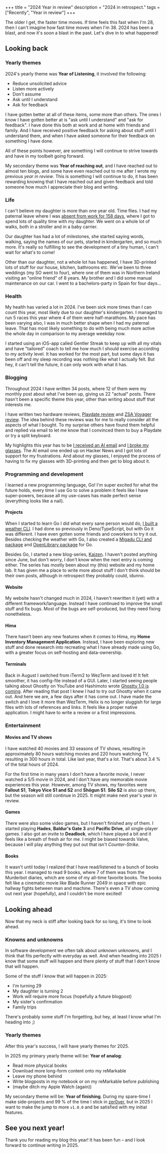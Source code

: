 +++
title = "2024 Year in review"
description = "2024 in retrospect."
tags = ["Recently", "Year in review"]
+++

The older I get, the faster time moves. If time feels this fast when I'm 28,
then I can't imagine how fast time moves when I'm 38. 2024 has been a blast, and
now it's soon a blast in the past. Let's dive in to what happened!

## Looking back

### Yearly themes

2024's yearly theme was **Year of Listening**, it involved the following:

- Reduce unsolicited advice
- Listen more actively
- Don't assume
- Ask until I understand
- Ask for feedback

I have gotten better at all of these items, some more than others. The ones I
know I have gotten better at is "ask until I understand" and "ask for feedback".
I have done this both at work and at home with friends and family. And I have
received positive feedback for asking about stuff until I understand them, and
when I have asked someone for their feedback on something I have done.

All of these points however, are something I will continue to strive towards and
have in my toolbelt going forward.

My secondary theme was **Year of reaching out**, and I have reached out to
almost ten blogs, and some have even reached out to me after I wrote my previous
_year in review_. This is something I will continue to do, it has been rewarding
knowing that I have reached out and given feedback and told someone how much I
appreciate their blog and writing.

### Life

I can't believe my daughter is more than one year old. Time flies. I had my
paternal leave where I was [absent from work for 158 days], where I got to spend
lots of quality time with my daughter. We went on a whole lot of walks, both in
a stroller and in a baby carrier.

[absent from work for 158 days]: /blog/not-going-to-work-for-158-days

Our daughter has had a lot of milestones, she started saying words, walking,
saying the names of our pets, started in kindergarten, and so much more. It's
really so fulfilling to see the development of a tiny human, I can't wait for
what's to come!

Other than our daughter, not a whole lot has happened, I have 3D-printed lots of
stuff for our house, kitchen, bathrooms etc. We've been to three weddings (my SO
went to four), where one of them was in Northern Ireland visiting an "online
friend" of 8 years. My brother and I did some manual maintenance on our car. I
went to a bachelors-party in Spain for four days...

### Health

My health has varied a lot in 2024. I've been sick more times than I can count
this year, most likely due to our daughter's kindergarten. I managed to run 5
races this year where 4 of them were half-marathons. My pace has been varying
also, I was in much better shape when I had my paternal leave. That has most
likely something to do with being much more active the whole day in comparison
to my average weekday now.

I started using an iOS-app called Gentler Streak to keep up with all my vitals
and have "tailored" coach to tell me how much I should exercise according to my
activity level. It has worked for the most part, but some days it has been off
and my sleep recording was nothing like what I actually felt. But hey, it can't
tell the future, it can only work with what it has.

### Blogging

Throughout 2024 I have written 34 posts, where 12 of them were my monthly post
about what I've been up, giving us 22 "actual" posts. There hasn't been a
specific theme this year, other than writing about stuff that interests me.

I have written two hardware reviews, [Playdate review] and [ZSA Voyager review].
The idea behind these reviews was for me to really consider all the aspects of
what I bought. To my surprise others have found them helpful and replied via
email to let me know that I convinced them to buy a Playdate or try a split
keyboard.

[Playdate review]: /blog/playdate-review
[ZSA Voyager review]: /blog/zsa-voyager-review

My highlights this year has to be [I received an AI email] and [I broke my
glasses]. The AI email one ended up on Hacker News and I got lots of support for
my frustrations. And about my glasses, I enjoyed the process of having to fix my
glasses with 3D-printing and then get to blog about it.

[I received an AI email]: /blog/i-received-an-ai-email
[I broke my glasses]: /blog/i-broke-my-glasses

### Programming and development

I learned a new programming language, Go! I'm super excited for what the future
holds, every time I use Go to solve a problem it feels like I have super-powers,
because all my use-cases has made perfect sense (everything looks like a nail).

#### Projects

When I started to learn Go I did what every sane person would do, [I built a
weather CLI]. I had done so previously in Deno/TypeScript, but with Go it was
different. I have even gotten some friends and coworkers to try it out. Besides
checking the weather with Go, I also created a [Migadu CLI and package] and
[OpenLibrary package] for Go.

[I built a weather CLI]: /blog/i-built-a-weather-cli
[OpenLibrary package]: https://git.sr.ht/~timharek/openlibrary-go
[Migadu CLI and package]: https://sr.ht/~timharek/migadu/

Besides Go, I started a new blog-series, [Kaizen](/tags/kaizen). I haven't
posted anything since June, but don't worry, I don't know when the next entry is
coming either. The series has mostly been about my (this) website and my home
lab. It has given me a place to write more about stuff I don't think should be
their own posts, although in retrospect they probably could, idunno.

#### Website

My website hasn't changed much in 2024, I haven't rewritten it (yet) with a
different framework/language. Instead I have continued to improve the small
stuff and fix bugs. Most of the bugs are self-produced, but they need fixing
nonetheless.

#### Hima

There hasn't been any new features when it comes to Hima, my **Home Inventory
Management Application**. Instead, I have been exploring new stuff and done
research into recreating what I have already made using Go, with a greater focus
on self-hosting and data-ownership.

#### Terminals

Back in August I switched from iTerm2 to WezTerm and loved it! It felt smoother,
it has config-file instead of a GUI. Later, I started seeing people talking
about Ghostty on YouTube and Hashimoto wrote [Ghostty 1.0 is coming]. After
reading that post I knew I had to try out Ghostty when it came out. And here we
are, a few days after it has come out. I have made the switch and I love it more
than WezTerm, Helix is no longer sluggish for large files with lots of
references and links. It feels like a proper native application. I might have to
write a review or a first impressions.

[Ghostty 1.0 is coming]: https://mitchellh.com/writing/ghostty-is-coming

### Entertainment

#### Movies and TV shows

I have watched 40 movies and 33 seasons of TV shows, resulting in approximately
80 hours watching movies and 220 hours watching TV, resulting in 300 hours in
total. Like last year, that's a lot. That's about 3.4 % of the total hours
of 2024.

For the first time in many years I don't have a favorite movie, I never watched
a 5/5 movie in 2024, and I don't have any memorable movie experiences this year.
However, among TV shows, my favorites were **Fallout S1**, **Tokyo Vice S1 and
S2** and **Shōgun S1**. **Silo S2** is also up there, but the season will still
continue in 2025. It might make next year's year in review.

#### Games

There were also some video games, but I haven't finished any of them. I started
playing **Hades**, **Baldur's Gate 3** and **Pacific Drive**, all single-player
games. I also got an invite to **Deadlock**, which I have played a bit and it
feels like a breath of fresh air for me. I might be biased towards Valve,
because I will play anything they put out that isn't _Counter-Strike_.

#### Books

It wasn't until today I realized that I have read/listened to a bunch of books
this year. I managed to read 9 books, where 7 of them was from the Murderbot
diaries, which are some of my all-time favorite books. The books felt like a
cinematic movie like Blade Runner 2049 in space with epic hallway fights between
man and machine. There's even a TV show coming out next year (hopefully), and I
couldn't be more excited!

## Looking ahead

Now that my neck is stiff after looking back for so long, it's time to look
ahead.

### Knowns and unknowns

In software development we often talk about unknown unknowns, and I think that
fits perfectly with everyday as well. And when heading into 2025 I know that
some stuff will happen and there plenty of stuff that I don't know that will
happen.

Some of the stuff I know that will happen in 2025:

- I'm turning 29
- My daughter is turning 2
- Work will require more focus (hopefully a future blogpost)
- My sister's confirmation
- Family trips

There's probably some stuff I'm forgetting, but hey, at least I know what I'm
heading into ;)

### Yearly themes

After this year's success, I will have yearly themes for 2025.

In 2025 my primary yearly theme will be: **Year of analog**:

- Read more physical books
- Download more long-form content onto my reMarkable
- Leave my phone behind
- Write blogposts in my notebook or on my reMarkable before publishing
- (maybe ditch my Apple Watch (again))

My secondary theme will be: **Year of finishing**. During my spare-time I make
side-projects and 99 % of the time I stick in [zer0ver](https://0ver.org/), but
in 2025 I want to make the jump to more `v1.0.0` and be satisfied with my
initial features.

## See you next year!

Thank you for reading my blog this year! It has been fun – and I look forward to
continue writing in 2025.

